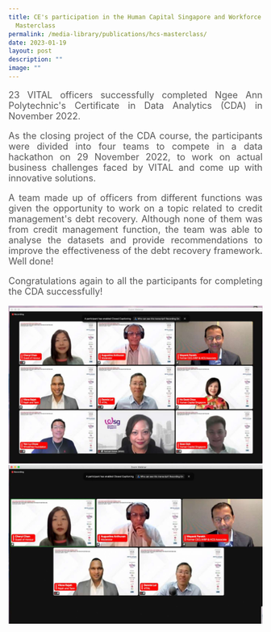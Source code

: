 ```yaml
---
title: CE's participation in the Human Capital Singapore and Workforce Singapore
  Masterclass
permalink: /media-library/publications/hcs-masterclass/
date: 2023-01-19
layout: post
description: ""
image: ""
---
```

<p style="font-size: 18px;color:#585858;text-align:justify;">
23 VITAL officers successfully completed Ngee Ann Polytechnic's Certificate in Data Analytics (CDA) in November 2022.
</p>
<p style="font-size: 18px;color:#585858;text-align:justify;">
As the closing project of the CDA course, the participants were divided into four teams to compete in a data hackathon on 29 November 2022, to work on actual business challenges faced by VITAL and come up with innovative solutions.
</p>
<p style="font-size: 18px;color:#585858;text-align:justify;">
A team made up of officers from different functions was given the opportunity to work on a topic related to credit management's debt recovery. Although none of them was from credit management function, the team was able to analyse the datasets and provide recommendations to improve the effectiveness of the debt recovery framework. Well done!
</p>
<p style="font-size: 18px;color:#585858;text-align:justify;">
Congratulations again to all the participants for completing the CDA successfully!
</p>


<img src="/images/Media/HCS 1.jpeg">
<br>
<img src="/images/Media/HCS 2.jpeg">
